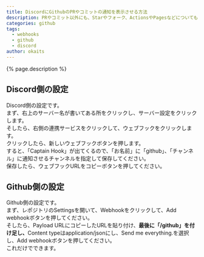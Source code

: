 ```yaml
---
title: DiscordにGithubのPRやコミットの通知を表示させる方法
description: PRやコミット以外にも、Starやフォーク、ActionsやPagesなどについても通知してくれます。Discordで一緒のサーバーにいる友達や開発仲間などと一緒にGithubで開発する時に役に立ちます。
categories: github
tags:
  - webhooks
  - github
  - discord
author: okaits
---
```


{% page.description %}<br>

<h2>Discord側の設定</h2>
Discord側の設定です。<br>
まず、右上のサーバー名が書いてある所をクリックし、サーバー設定をクリックします。<br>
そしたら、右側の連携サービスをクリックして、ウェブフックをクリックします。<br>
クリックしたら、新しいウェブフックボタンを押します。<br>
すると、「Captain Hook」が出てくるので、「お名前」に「github」、「チャンネル」に通知させるチャンネルを指定して保存してください。<br>
保存したら、ウェブフックURLをコピーボタンを押してください。<br>
<h2>Github側の設定</h2>
Github側の設定です。<br>
まず、レポジトリのSettingsを開いて、Webhookをクリックして、Add webhookボタンを押してください。<br>
そしたら、Payload URLにコピーしたURLを貼り付け、<b>最後に「/github」を付け足し、</b>Content typeはapplication/jsonにし、Send me everything.を選択し、Add webhookボタンを押してください。<br>
これだけでできます。<br>
